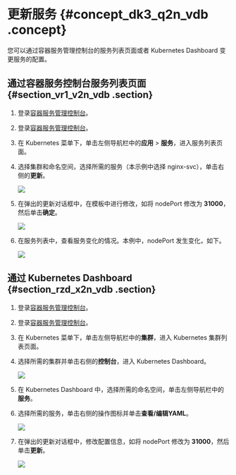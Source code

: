 # 更新服务 {#concept_dk3_q2n_vdb .concept}

您可以通过容器服务管理控制台的服务列表页面或者 Kubernetes Dashboard 变更服务的配置。

## 通过容器服务控制台服务列表页面 {#section_vr1_v2n_vdb .section}

1.  登录[容器服务管理控制台](https://cs.console.aliyun.com)。
2.  登录[容器服务管理控制台](https://partners-intl.console.aliyun.com/#/cs)。
3.  在 Kubernetes 菜单下，单击左侧导航栏中的**应用** \> **服务**，进入服务列表页面。
4.  选择集群和命名空间，选择所需的服务（本示例中选择 nginx-svc），单击右侧的**更新**。

    ![](http://static-aliyun-doc.oss-cn-hangzhou.aliyuncs.com/assets/img/6903/4487_zh-CN.png)

5.  在弹出的更新对话框中，在模板中进行修改，如将 nodePort 修改为 **31000**，然后单击**确定**。

    ![](http://static-aliyun-doc.oss-cn-hangzhou.aliyuncs.com/assets/img/6903/4488_zh-CN.png)

6.  在服务列表中，查看服务变化的情况。本例中，nodePort 发生变化，如下。

    ![](http://static-aliyun-doc.oss-cn-hangzhou.aliyuncs.com/assets/img/6903/4489_zh-CN.png)


## 通过 Kubernetes Dashboard {#section_rzd_x2n_vdb .section}

1.  登录[容器服务管理控制台](https://cs.console.aliyun.com)。
2.  登录[容器服务管理控制台](https://partners-intl.console.aliyun.com/#/cs)。
3.  在 Kubernetes 菜单下，单击左侧导航栏中的**集群**，进入 Kubernetes 集群列表页面。
4.  选择所需的集群并单击右侧的**控制台**，进入 Kubernetes Dashboard。

    ![](http://static-aliyun-doc.oss-cn-hangzhou.aliyuncs.com/assets/img/6903/4490_zh-CN.png)

5.  在 Kubernetes Dashboard 中，选择所需的命名空间，单击左侧导航栏中的**服务**。
6.  选择所需的服务，单击右侧的操作图标并单击**查看/编辑YAML**。

    ![](http://static-aliyun-doc.oss-cn-hangzhou.aliyuncs.com/assets/img/6903/4491_zh-CN.png)

7.  在弹出的更新对话框中，修改配置信息，如将 nodePort 修改为 **31000**，然后单击**更新**。

    ![](http://static-aliyun-doc.oss-cn-hangzhou.aliyuncs.com/assets/img/6903/4492_zh-CN.png)


